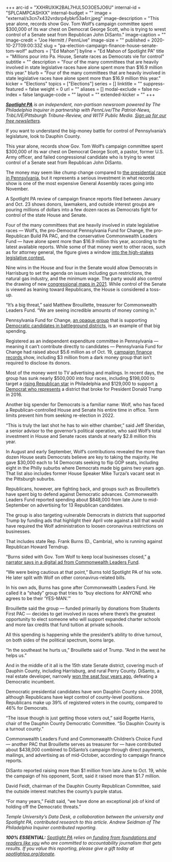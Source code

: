 +++
arc-id = "XXHRUXIK2BAL7HUL5O3OE5JO6U"
internal-id = "SPLCAMPCASHXX"
internal-budget = ""
image = "external/s3cn7x432vrdsrp4ybkr53a4rr.jpeg"
image-description = "This year alone, records show Gov. Tom Wolf’s campaign committee spent $300,000 of its war chest on Democrat George Scott, who is trying to wrest control of a Senate seat from Republican John DiSanto."
image-caption = ""
image-credit = "Joe Hermitt / PennLive"
image-size = ""
published = 2020-10-27T09:00:33Z
slug = "pa-election-campaign-finance-house-senate-tom-wolf"
authors = ["Ed Mahon"]
byline = "Ed Mahon of Spotlight PA"
title = "Millions pour into Pa. House, Senate races as Democrats vie for control"
subtitle = ""
description = "Four of the many committees that are heavily involved in state legislative races have alone spent more than $16.9 million this year."
blurb = "Four of the many committees that are heavily involved in state legislative races have alone spent more than $16.9 million this year."
kicker = "Elections"
topics = ["Elections"]
series = []
linktitle = ""
suppress-featured = false
weight = 0
url = ""
aliases = []
modal-exclude = false
no-index = false
language-code = ""
layout = ""
extended-kicker = ""
+++

<a href="https://www.spotlightpa.org/"><i><b>Spotlight PA</b></i></a><i> is an independent, non-partisan newsroom powered by The Philadelphia Inquirer in partnership with PennLive/The Patriot-News, TribLIVE/Pittsburgh Tribune-Review, and WITF Public Media. </i><a href="https://www.spotlightpa.org/newsletters"><i>Sign up for our free newsletters</i></a><i>.</i>

If you want to understand the big-money battle for control of Pennsylvania’s legislature, look to Dauphin County.

This year alone, records show Gov. Tom Wolf’s campaign committee spent $300,000 of its war chest on Democrat George Scott, a pastor, former U.S. Army officer, and failed congressional candidate who is trying to wrest control of a Senate seat from Republican John DiSanto.

The money may seem like chump change compared to <a href="https://www.npr.org/2020/10/13/923427969/presidential-campaign-tv-ad-spending-crosses-1-billion-mark-in-key-states">the presidential race in Pennsylvania</a>, but it represents a serious investment in what records show is one of the most expensive General Assembly races going into November.

A Spotlight PA review of campaign finance reports filed between January and Oct. 23 shows donors, lawmakers, and outside interest groups are pouring millions of dollars into a few dozen races as Democrats fight for control of the state House and Senate.

Four of the many committees that are heavily involved in state legislative races — Wolf’s, the pro-Democrat Pennsylvania Fund for Change, the pro-Republican Build PA PAC, and the conservative Commonwealth Leaders Fund — have alone spent more than $16.9 million this year, according to the latest available reports. While some of that money went to other races, such as for attorney general, the figure gives a window <a href="https://www.spotlightpa.org/news/2020/10/pa-election-state-house-flip-democrats-republicans/">into the high-stakes legislative contest.</a>

Nine wins in the House and four in the Senate would allow Democrats in Harrisburg to set the agenda on issues including gun restrictions, the natural gas industry, and the minimum wage. The party would also control the drawing of new <a href="https://www.wesa.fm/post/eye-redistricting-2021-national-group-targets-pa-legislative-races">congressional maps in 2021</a>. While control of the Senate is viewed as leaning toward Republicans, the House is considered a toss-up.

<script src="https://www.spotlightpa.org/embed.js" async></script><div data-spl-embed-version="1" data-spl-src="https://www.spotlightpa.org/embeds/newsletter/"></div>

“It’s a big threat,” said Matthew Brouillette, treasurer for Commonwealth Leaders Fund. “We are seeing incredible amounts of money coming in.”

Pennsylvania Fund for Change, <a href="https://www.inquirer.com/philly/columnists/clout/clout-wawa-sheetz-donate-governors-election-pennsylvania-20180928.html">an opaque group</a> that is supporting <a href="http://pafundforchange.com/races/">Democratic candidates in battleground districts</a>, is an example of that big spending.

Registered as an independent expenditure committee in Pennsylvania — meaning it can’t contribute directly to candidates — Pennsylvania Fund for Change had raised about $5.6 million as of Oct. 19, <a href="https://www.campaignfinanceonline.pa.gov/Pages/ShowReport.aspx?ReportID=333701&isStatement=0&is24Hour=0">campaign finance records </a>show, including $3 million from a dark money group that isn’t required to disclose its donors.

Most of the money went to TV advertising and mailings. In recent days, the group has sunk nearly $500,000 into four races, including $198,000 to target a <a href="https://billypenn.com/2020/10/08/pennsylvania-house-democrats-flip-martina-white-mike-doyle-northeast-philly-party-infighting/">rising Republican star</a> in Philadelphia and $129,000 to support <a href="https://triblive.com/local/valley-news-dispatch/longtime-stunt-performer-challenges-veteran-house-member-in-55th-district/">a Democrat who represents</a> a district that broke for President Donald Trump in 2016.

Another big spender for Democrats is a familiar name: Wolf, who has faced a Republican-controlled House and Senate his entire time in office. Term limits prevent him from seeking re-election in 2022.

“This is truly the last shot he has to win either chamber,” said Jeff Sheridan, a senior advisor to the governor’s political operation, who said Wolf’s total investment in House and Senate races stands at nearly $2.8 million this year.

In August and early September, Wolf’s contributions revealed the more than dozen House seats Democrats believe are key to taking the majority. He gave $30,000 each to 14 Democrats seeking to flip GOP seats, including eight in the Philly suburbs where Democrats made big gains two years ago. That list also includes former House Speaker Mike Turzai’s vacant seat in the Pittsburgh suburbs.

Republicans, however, are fighting back, and groups such as Brouillette’s have spent big to defend against Democratic advances. Commonwealth Leaders Fund reported spending about $848,000 from late June to mid-September on advertising for 13 Republican candidates.

The group is also targeting vulnerable Democrats in districts that supported Trump by funding ads that highlight their April vote against a bill that would have required the Wolf administration to loosen coronavirus restrictions on businesses.

That includes state Rep. Frank Burns (D., Cambria), who is running against Republican Howard Terndrup.

“Burns sided with Gov. Tom Wolf to keep local businesses closed,” <a href="https://www.facebook.com/ads/library/?active_status=all&ad_type=political_and_issue_ads&country=US&q=Commonwealth%20Leaders%20Fund&sort_data[direction]=desc&sort_data[mode]=relevancy_monthly_grouped">a narrator says in a digital ad from Commonwealth Leaders Fund</a>.

“We were being cautious at that point,” Burns told Spotlight PA of his vote. He later split with Wolf on other coronavirus-related bills.

In his own ads, Burns has gone after Commonwealth Leaders Fund. He called it a “shady” group that tries to “buy elections for ANYONE who agrees to be their ‘YES-MAN.’”

Brouillette said the group — funded primarily by donations from Students First PAC — decides to get involved in races where there’s the greatest opportunity to elect someone who will support expanded charter schools and more tax credits that fund tuition at private schools.

All this spending is happening while the president’s ability to drive turnout, on both sides of the political spectrum, looms large.

“In the southeast he hurts us,” Brouillette said of Trump. “And in the west he helps us.”

And in the middle of it all is the 15th state Senate district, covering much of Dauphin County, including Harrisburg, and rural Perry County. DiSanto, a real estate developer, narrowly <a href="https://www.pennlive.com/politics/2016/11/challenger_john_disanto_upsets.html">won the seat four years ago</a>, defeating a Democratic incumbent.

Democratic presidential candidates have won Dauphin County since 2008, although Republicans have kept control of county-level positions. Republicans make up 39% of registered voters in the county, compared to 46% for Democrats.

<script src="https://www.spotlightpa.org/embed.js" async></script><div data-spl-embed-version="1" data-spl-src="https://www.spotlightpa.org/embeds/cta/?url=https%3A%2F%2Fwww.spotlightpa.org%2Fdonate&eyebrow=BECOME%20A%20MEMBER&body=Make%20a%20gift%20today%20and%20help%20Spotlight%20PA%20continue%20to%20provide%20100%25%20essential%20reporting%20on%20the%20upcoming%20election%20in%20Pennsylvania.%20From%20court%20challenges%20to%20voter%20intimidation%2C%20our%20reporters%20are%20keeping%20watch%20for%20you.&cta=JOIN%20US%20NOW"></div>

“The issue though is just getting those voters out,” said Rogette Harris, chair of the Dauphin County Democratic Committee. “So Dauphin County is a turnout county.”

Commonwealth Leaders Fund and Commonwealth Children’s Choice Fund — another PAC that Brouillette serves as treasurer for — have contributed about $438,000 combined to DiSanto’s campaign through direct payments, mailings, and advertising as of mid-October, according to campaign finance reports.

DiSanto reported raising more than $1 million from late June to Oct. 19, while the campaign of his opponent, Scott, said it raised more than $1.7 million.

David Feidt, chairman of the Dauphin County Republican Committee, said the outside interest matches the county’s purple status.

“For many years,” Feidt said, “we have done an exceptional job of kind of holding off the Democratic threats.”

<i>Temple University’s Data Desk, a collaboration between the university and Spotlight PA, contributed research to this article. Andrew Seidman of The Philadelphia Inquirer contributed reporting.</i>

<i><b>100% ESSENTIAL:</b></i><i> </i><a href="https://www.spotlightpa.org/"><i>Spotlight PA</i></a><i> relies on</i><a href="https://www.spotlightpa.org/support"><i> funding from foundations and readers like you</i></a><i> who are committed to accountability journalism that gets results. If you value this reporting, please give a gift today at </i><a href="http://spotlightpa.org/donate"><i>spotlightpa.org/donate</i></a><i>.</i>

<script src="https://www.spotlightpa.org/embed.js" async></script><div data-spl-embed-version="1" data-spl-src="https://www.spotlightpa.org/embeds/tips/?tip_text=Are%20you%20a%20Pennsylvania%20resident%20with%20a%20voting%20or%20election%20question%3F%20Send%20it%20to%20Spotlight%20PA%20and%20we'll%20do%20our%20best%20to%20answer%20it.&flag_text=election%202020"></div>
